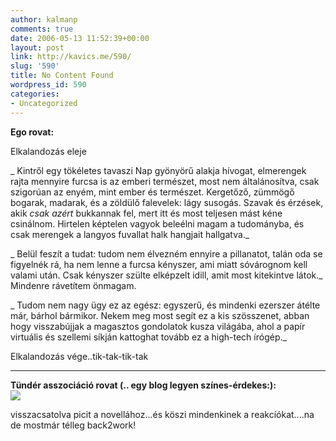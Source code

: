 ```yaml
---
author: kalmanp
comments: true
date: 2006-05-13 11:52:39+00:00
layout: post
link: http://kavics.me/590/
slug: '590'
title: No Content Found
wordpress_id: 590
categories:
- Uncategorized
---
```


**Ego rovat:**




Elkalandozás eleje




_ Kintről egy tökéletes tavaszi Nap gyönyörű alakja hívogat, elmerengek rajta mennyire furcsa is az emberi természet, most nem általánosítva, csak szigorúan az enyém, mint ember és természet. Kergetőző, zümmögő bogarak, madarak, és a zöldülő falevelek: lágy susogás. Szavak és érzések, akik _csak azért_ bukkannak fel, mert itt és most teljesen mást kéne csinálnom. Hirtelen képtelen vagyok beleélni magam a tudományba, és csak merengek a langyos fuvallat halk hangjait hallgatva._




_ Belül feszít a tudat: tudom nem élvezném ennyire a pillanatot, talán oda se figyelnék rá, ha nem lenne a furcsa kényszer, ami miatt sóvárognom kell valami után. Csak kényszer szülte elképzelt idill, amit most kitekintve látok._ Mindenre rávetítem önmagam.




_ Tudom nem nagy ügy ez az egész: egyszerű, és mindenki ezerszer átélte már, bárhol bármikor. Nekem meg most segít ez a kis szösszenet, abban hogy visszabújjak a magasztos gondolatok kusza világába, ahol a papír virtuális és szellemi síkján kattoghat tovább ez a high-tech írógép._




Elkalandozás vége..tik-tak-tik-tak




****




**Tündér asszociáció rovat (.. egy blog legyen színes-érdekes:):  
![](http://kavics.freeblog.hu/Files/!!!tanc.jpg)**




visszacsatolva picit a novellához...és köszi mindenkinek a reakcíókat....na de mostmár télleg back2work!
